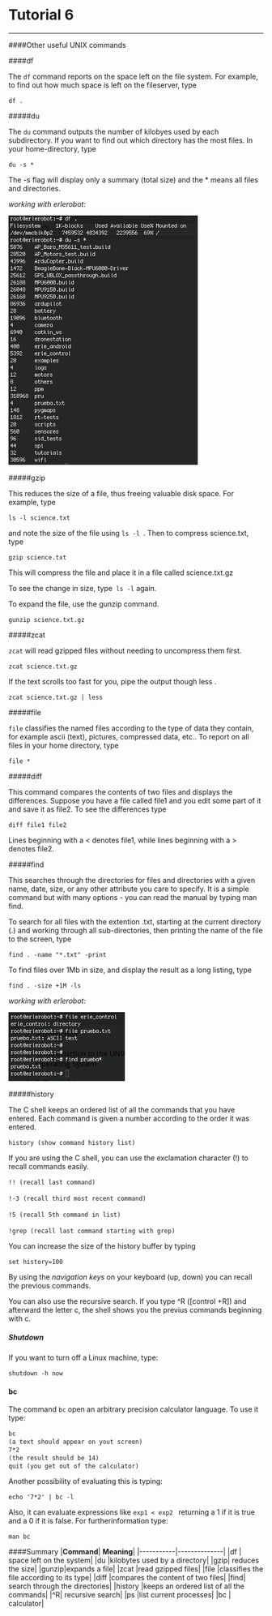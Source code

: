 # Tutorial 6
---

####Other useful UNIX commands

####df

The `df` command reports on the space left on the file system. For example, to find out how much space is left on the fileserver, type

```
df .
```

#####du

The `du` command outputs the number of kilobyes used by each subdirectory. If you want to find out which directory has the most files. In your home-directory, type

```
du -s *
```

The -s flag will display only a summary (total size) and the * means all files and directories.

*working with erlerobot:*

![img1](img6/1_Fotor.jpg)


#####gzip

This reduces the size of a file, thus freeing valuable disk space. For example, type

```
ls -l science.txt
```

and note the size of the file using `ls -l `. Then to compress science.txt, type

```
gzip science.txt
```

This will compress the file and place it in a file called science.txt.gz

To see the change in size, type` ls -l` again.

To expand the file, use the gunzip command.

```
gunzip science.txt.gz
```

#####zcat

`zcat` will read gzipped files without needing to uncompress them first.

```
zcat science.txt.gz
```

If the text scrolls too fast for you, pipe the output though less .

```
zcat science.txt.gz | less
```

#####file

`file` classifies the named files according to the type of data they contain, for example ascii (text), pictures, compressed data, etc.. To report on all files in your home directory, type

```
file *
```

#####diff

This command compares the contents of two files and displays the differences. Suppose you have a file called file1 and you edit some part of it and save it as file2. To see the differences type

```
diff file1 file2
```

Lines beginning with a < denotes file1, while lines beginning with a > denotes file2.

#####find

This searches through the directories for files and directories with a given name, date, size, or any other attribute you care to specify. It is a simple command but with many options - you can read the manual by typing man find.

To search for all files with the extention .txt, starting at the current directory (.) and working through all sub-directories, then printing the name of the file to the screen, type

```
find . -name "*.txt" -print
```

To find files over 1Mb in size, and display the result as a long listing, type

```
find . -size +1M -ls
```

*working with erlerobot:*

![img2](img6/2_Fotor.jpg)


#####history

The C shell keeps an ordered list of all the commands that you have entered. Each command is given a number according to the order it was entered.

```
history (show command history list)
```

If you are using the C shell, you can use the exclamation character (!) to recall commands easily.

```
!! (recall last command)

!-3 (recall third most recent command)

!5 (recall 5th command in list)

!grep (recall last command starting with grep)
 ```


You can increase the size of the history buffer by typing

```
set history=100
```
By using the *navigation keys* on your keyboard (up, down) you can recall the previous commands.

You can also use the recursive search. If you type ^R ([control +R]) and afterward the letter c, the shell shows you the previus commands beginning with c.

##### Shutdown

If you want to turn off a Linux machine, type:
```
shutdown -h now
```
#### bc

 The command `bc` open an arbitrary precision calculator language. To use it type:
 ```
 bc
 (a text should appear on yout screen)
 7*2
 (the result should be 14)
 quit (you get out of the calculator)
 ```
 Another possibility of evaluating this is typing:
 ```
 echo '7*2' | bc -l
 ```

 Also, it can evaluate expressions like `exp1 < exp2 `
returning a 1 if it is true and a 0 if it is false.
For furtherinformation type:
```
man bc
```



####Summary
|**Command**|	**Meaning**|
|-----------|--------------|
|df |	space left on the system|
|du |kilobytes used by a directory|
|gzip|	reduces the size|
|gunzip|expands a file|
|zcat	|read gzipped files|
|file	|classifies the file according to its type|
|diff |compares the content of two files|
|find|	search through the directories|
|history	|keeps an ordered list of all the commands|
|^R|	 recursive search|
|ps	|list current processes|
|bc | calculator|


